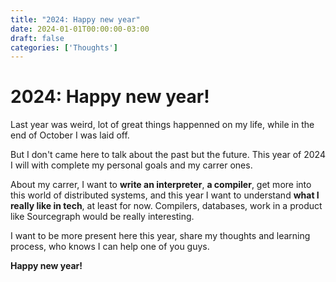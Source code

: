 ```yaml
---
title: "2024: Happy new year"
date: 2024-01-01T00:00:00-03:00
draft: false
categories: ['Thoughts']
---
```

# 2024: Happy new year!

Last year was weird, lot of great things happenned on my life, while in the end of October I was laid off.

But I don't came here to talk about the past but the future. This year of 2024 I will with complete my personal goals and my carrer ones.

About my carrer, I want to **write an interpreter**, **a compiler**, get more into this world of distributed systems, and this year I want to
understand **what I really like in tech**, at least for now. Compilers, databases, work in a product like Sourcegraph would be really interesting.

I want to be more present here this year, share my thoughts and learning process, who knows I can help one of you guys.

**Happy new year!**


